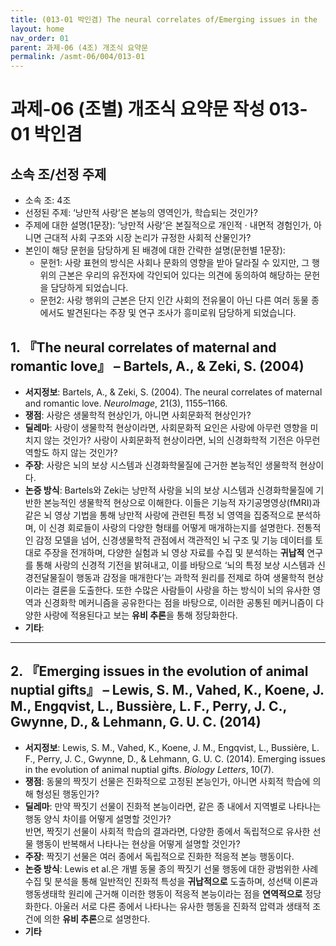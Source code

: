 ```yaml
---
title: (013-01 박인겸) The neural correlates of/Emerging issues in the
layout: home
nav_order: 01
parent: 과제-06 (4조) 개조식 요약문
permalink: /asmt-06/004/013-01
---
```


# 과제-06 (조별) 개조식 요약문 작성 013-01 박인겸

## 소속 조/선정 주제

- 소속 조: 4조
- 선정된 주제: ‘낭만적 사랑’은 본능의 영역인가, 학습되는 것인가?
- 주제에 대한 설명(1문장): ’낭만적 사랑’은 본질적으로 개인적 · 내면적 경험인가, 아니면 근대적 사회 구조와 시장 논리가 규정한 사회적 산물인가?
- 본인이 해당 문헌을 담당하게 된 배경에 대한 간략한 설명(문헌별 1문장):  
  - 문헌1: 사랑 표현의 방식은 사회나 문화의 영향을 받아 달라질 수 있지만, 그 행위의 근본은 우리의 유전자에 각인되어 있다는 의견에 동의하여 해당하는 문헌을 담당하게 되었습니다.
  - 문헌2: 사랑 행위의 근본은 단지 인간 사회의 전유물이 아닌 다른 여러 동물 종에서도 발견된다는 주장 및 연구 조사가 흥미로워 담당하게 되었습니다.

## 1. 『The neural correlates of maternal and romantic love』 – Bartels, A., & Zeki, S. (2004)

- **서지정보**: Bartels, A., & Zeki, S. (2004). The neural correlates of maternal and romantic love. *NeuroImage*, 21(3), 1155–1166.
- **쟁점**: 사랑은 생물학적 현상인가, 아니면 사회문화적 현상인가?  
- **딜레마**: 사랑이 생물학적 현상이라면, 사회문화적 요인은 사랑에 아무런 영향을 미치지 않는 것인가? 사랑이 사회문화적 현상이라면, 뇌의 신경화학적 기전은 아무런 역할도 하지 않는 것인가?  
- **주장**: 사랑은 뇌의 보상 시스템과 신경화학물질에 근거한 본능적인 생물학적 현상이다.  
- **논증 방식**: Bartels와 Zeki는 낭만적 사랑을 뇌의 보상 시스템과 신경화학물질에 기반한 본능적인 생물학적 현상으로 이해한다. 이들은 기능적 자기공명영상(fMRI)과 같은 뇌 영상 기법을 통해 낭만적 사랑에 관련된 특정 뇌 영역을 집중적으로 분석하며, 이 신경 회로들이 사랑의 다양한 형태를 어떻게 매개하는지를 설명한다. 전통적인 감정 모델을 넘어, 신경생물학적 관점에서 객관적인 뇌 구조 및 기능 데이터를 토대로 주장을 전개하며, 다양한 실험과 뇌 영상 자료를 수집 및 분석하는 **귀납적** 연구를 통해 사랑의 신경적 기전을 밝혀내고, 이를 바탕으로 ‘뇌의 특정 보상 시스템과 신경전달물질이 행동과 감정을 매개한다’는 과학적 원리를 전제로 하여 생물학적 현상이라는 결론을 도출한다. 또한 수많은 사람들이 사랑을 하는 방식이 뇌의 유사한 영역과 신경화학 메커니즘을 공유한다는 점을 바탕으로, 이러한 공통된 메커니즘이 다양한 사랑에 적용된다고 보는 **유비 추론**을 통해 정당화한다.
- **기타**:

---

## 2. 『Emerging issues in the evolution of animal nuptial gifts』 – Lewis, S. M., Vahed, K., Koene, J. M., Engqvist, L., Bussière, L. F., Perry, J. C., Gwynne, D., & Lehmann, G. U. C. (2014)

- **서지정보**: Lewis, S. M., Vahed, K., Koene, J. M., Engqvist, L., Bussière, L. F., Perry, J. C., Gwynne, D., & Lehmann, G. U. C. (2014). Emerging issues in the evolution of animal nuptial gifts. *Biology Letters*, 10(7).
- **쟁점**: 동물의 짝짓기 선물은 진화적으로 고정된 본능인가, 아니면 사회적 학습에 의해 형성된 행동인가?  
- **딜레마**: 만약 짝짓기 선물이 진화적 본능이라면, 같은 종 내에서 지역별로 나타나는 행동 양식 차이를 어떻게 설명할 것인가?  
반면, 짝짓기 선물이 사회적 학습의 결과라면, 다양한 종에서 독립적으로 유사한 선물 행동이 반복해서 나타나는 현상을 어떻게 설명할 것인가?  
- **주장**: 짝짓기 선물은 여러 종에서 독립적으로 진화한 적응적 본능 행동이다.  
- **논증 방식**: Lewis et al.은 개별 동물 종의 짝짓기 선물 행동에 대한 광범위한 사례 수집 및 분석을 통해 일반적인 진화적 특성을 **귀납적으로** 도출하며, 성선택 이론과 행동생태학 원리에 근거해 이러한 행동이 적응적 본능이라는 점을 **연역적으로** 정당화한다. 아울러 서로 다른 종에서 나타나는 유사한 행동을 진화적 압력과 생태적 조건에 의한 **유비 추론**으로 설명한다.
- **기타**